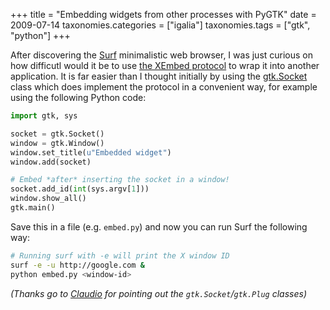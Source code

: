 +++
title = "Embedding widgets from other processes with PyGTK"
date = 2009-07-14
taxonomies.categories = ["igalia"]
taxonomies.tags = ["gtk", "python"]
+++

After discovering the [Surf][] minimalistic web browser, I was just
curious on how difficutl would it be to use [the XEmbed protocol][] to
wrap it into another application. It is far easier than I thought
initially by using the [gtk.Socket][] class which does implement the
protocol in a convenient way, for example using the following Python
code:

```python
import gtk, sys

socket = gtk.Socket()
window = gtk.Window()
window.set_title(u"Embedded widget")
window.add(socket)

# Embed *after* inserting the socket in a window!
socket.add_id(int(sys.argv[1]))
window.show_all()
gtk.main()
```

Save this in a file (e.g. `embed.py`) and now you can run Surf the
following way:

```bash
# Running surf with -e will print the X window ID
surf -e -u http://google.com &
python embed.py <window-id>
```

*(Thanks go to [Claudio][] for pointing out the `gtk.Socket`/`gtk.Plug`
classes)*

  [Surf]: http://surf.suckless.org/
  [the XEmbed protocol]: http://standards.freedesktop.org/xembed-spec/xembed-spec-latest.html
  [gtk.Socket]: http://library.gnome.org/devel/pygtk/stable/class-gtksocket.html
  [Claudio]: http://blogs.igalia.com/csaavedra
